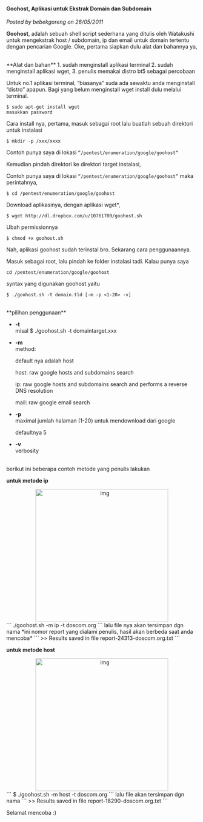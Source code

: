 #### Goohost, Aplikasi untuk Ekstrak Domain dan Subdomain
_Posted by bebekgoreng on 26/05/2011_

**Goohost**, adalah sebuah shell script sederhana yang ditulis oleh Watakushi untuk mengekstrak host / subdomain, ip dan email untuk domain tertentu dengan pencarian Google. Oke, pertama siapkan dulu alat dan bahannya ya,

<br>
**Alat dan bahan**
1. sudah menginstall aplikasi terminal
2. sudah menginstall aplikasi wget,
3. penulis memakai distro bt5 sebagai percobaan

Untuk no.1 aplikasi terminal, “biasanya” suda ada sewaktu anda menginstall “distro” apapun. Bagi yang belum menginstall wget install dulu melalui terminal.
```
$ sudo apt-get install wget
masukkan password
```

Cara install nya, pertama, masuk sebagai root lalu buatlah sebuah direktori untuk instalasi
```
$ mkdir -p /xxx/xxxx
```

Contoh punya saya di lokasi `”/pentest/enumeration/google/goohost“`

Kemudian pindah direktori ke direktori target instalasi,

Contoh punya saya di lokasi `“/pentest/enumeration/google/goohost“`
maka perintahnya,
```
$ cd /pentest/enumeration/google/goohost
```

Download aplikasinya, dengan aplikasi wget*,
```
$ wget http://dl.dropbox.com/u/10761700/goohost.sh
```

Ubah permissionnya
```
$ chmod +x goohost.sh
```

Nah, aplikasi goohost sudah terinstal bro. Sekarang cara penggunaannya.

Masuk sebagai root, lalu pindah ke folder instalasi tadi. Kalau punya saya
```
cd /pentest/enumeration/google/goohost
```

syntax yang digunakan goohost yaitu
```
$ ./goohost.sh -t domain.tld [-m -p <1-20> -v]
```

<br>
**pilihan penggunaan**

* **-t**
    <br>
    misal $ ./goohost.sh -t domaintarget.xxx

* **-m** 
    <br>
    method:

    default nya adalah host

    host: raw google hosts and subdomains search

    ip: raw google hosts and subdomains search and performs a reverse DNS resolution

    mail: raw google email search

* **-p**
    <br>
    maximal jumlah halaman (1-20) untuk mendownload dari google

    defaultnya 5

* **-v**
    <br>
    verbosity

<br>
berikut ini beberapa contoh metode yang penulis lakukan

**untuk metode ip**
<div align="center">
	<img src="./posts/2011-05-26-goohost-aplikasi-untuk-ekstrak-domain-dan-subdomain/1.png" height="350px" alt="img">
</div> 
```
./goohost.sh -m ip -t doscom.org
```
lalu file nya akan tersimpan dgn nama *ini nomor report yang dialami penulis, hasil akan berbeda saat anda mencoba*
```
>> Results saved in file report-24313-doscom.org.txt
```

**untuk metode host**
<div align="center">
	<img src="./posts/2011-05-26-goohost-aplikasi-untuk-ekstrak-domain-dan-subdomain/2.png" height="350px" alt="img">
</div> 
```
$ ./goohost.sh -m host -t doscom.org
```
lalu file akan tersimpan dgn nama
```
>> Results saved in file report-18290-doscom.org.txt
```

Selamat mencoba :)

